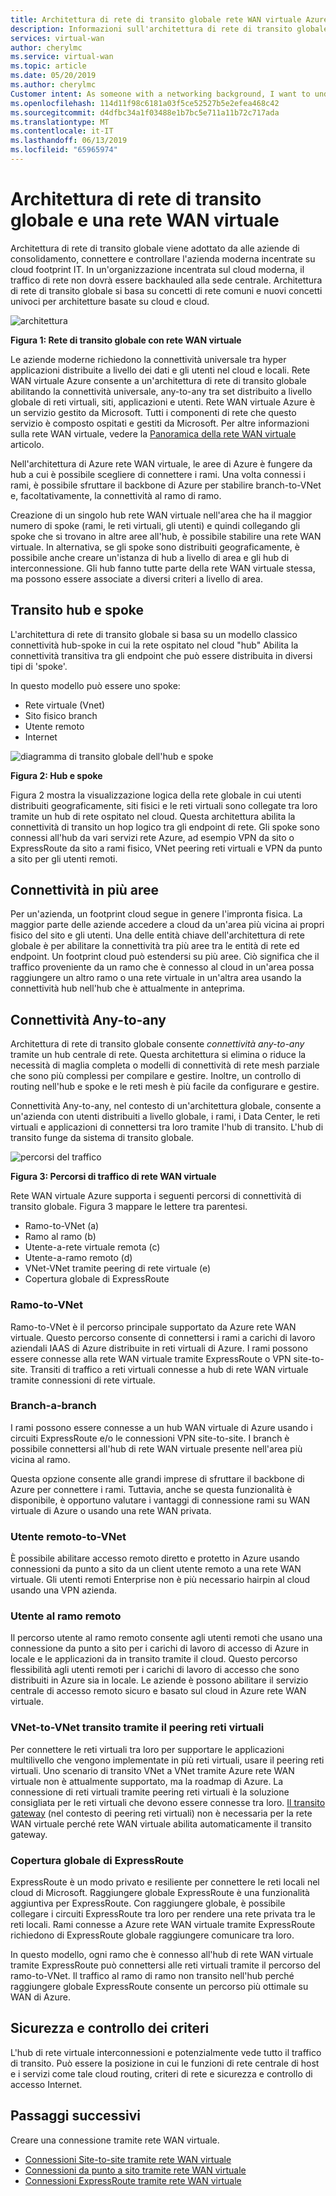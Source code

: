 ```yaml
---
title: Architettura di rete di transito globale rete WAN virtuale Azure | Microsoft Docs
description: Informazioni sull'architettura di rete di transito globale per la rete WAN virtuale
services: virtual-wan
author: cherylmc
ms.service: virtual-wan
ms.topic: article
ms.date: 05/20/2019
ms.author: cherylmc
Customer intent: As someone with a networking background, I want to understand global transit network architecture as it relates to Virtual WAN.
ms.openlocfilehash: 114d11f98c6181a03f5ce52527b5e2efea468c42
ms.sourcegitcommit: d4dfbc34a1f03488e1b7bc5e711a11b72c717ada
ms.translationtype: MT
ms.contentlocale: it-IT
ms.lasthandoff: 06/13/2019
ms.locfileid: "65965974"
---
```

# <a name="global-transit-network-architecture-and-virtual-wan"></a>Architettura di rete di transito globale e una rete WAN virtuale

Architettura di rete di transito globale viene adottato da alle aziende di consolidamento, connettere e controllare l'azienda moderna incentrate su cloud footprint IT. In un'organizzazione incentrata sul cloud moderna, il traffico di rete non dovrà essere backhauled alla sede centrale. Architettura di rete di transito globale si basa su concetti di rete comuni e nuovi concetti univoci per architetture basate su cloud e cloud.

![architettura](./media/virtual-wan-global-transit-network-architecture/architecture2.png)

**Figura 1: Rete di transito globale con rete WAN virtuale**

Le aziende moderne richiedono la connettività universale tra hyper applicazioni distribuite a livello dei dati e gli utenti nel cloud e locali. Rete WAN virtuale Azure consente a un'architettura di rete di transito globale abilitando la connettività universale, any-to-any tra set distribuito a livello globale di reti virtuali, siti, applicazioni e utenti. Rete WAN virtuale Azure è un servizio gestito da Microsoft. Tutti i componenti di rete che questo servizio è composto ospitati e gestiti da Microsoft. Per altre informazioni sulla rete WAN virtuale, vedere la [Panoramica della rete WAN virtuale](virtual-wan-about.md) articolo.

Nell'architettura di Azure rete WAN virtuale, le aree di Azure è fungere da hub a cui è possibile scegliere di connettere i rami. Una volta connessi i rami, è possibile sfruttare il backbone di Azure per stabilire branch-to-VNet e, facoltativamente, la connettività al ramo di ramo.

Creazione di un singolo hub rete WAN virtuale nell'area che ha il maggior numero di spoke (rami, le reti virtuali, gli utenti) e quindi collegando gli spoke che si trovano in altre aree all'hub, è possibile stabilire una rete WAN virtuale. In alternativa, se gli spoke sono distribuiti geograficamente, è possibile anche creare un'istanza di hub a livello di area e gli hub di interconnessione. Gli hub fanno tutte parte della rete WAN virtuale stessa, ma possono essere associate a diversi criteri a livello di area.

## <a name="hub"></a>Transito hub e spoke

L'architettura di rete di transito globale si basa su un modello classico connettività hub-spoke in cui la rete ospitato nel cloud "hub" Abilita la connettività transitiva tra gli endpoint che può essere distribuita in diversi tipi di 'spoke'.
  
In questo modello può essere uno spoke:

* Rete virtuale (Vnet)
* Sito fisico branch
* Utente remoto
* Internet

![diagramma di transito globale dell'hub e spoke](./media/virtual-wan-global-transit-network-architecture/architecture.png)

**Figura 2: Hub e spoke**

Figura 2 mostra la visualizzazione logica della rete globale in cui utenti distribuiti geograficamente, siti fisici e le reti virtuali sono collegate tra loro tramite un hub di rete ospitato nel cloud. Questa architettura abilita la connettività di transito un hop logico tra gli endpoint di rete. Gli spoke sono connessi all'hub da vari servizi rete Azure, ad esempio VPN da sito o ExpressRoute da sito a rami fisico, VNet peering reti virtuali e VPN da punto a sito per gli utenti remoti.

## <a name="crossregion"></a>Connettività in più aree

Per un'azienda, un footprint cloud segue in genere l'impronta fisica. La maggior parte delle aziende accedere a cloud da un'area più vicina ai propri fisico del sito e gli utenti. Una delle entità chiave dell'architettura di rete globale è per abilitare la connettività tra più aree tra le entità di rete ed endpoint. Un footprint cloud può estendersi su più aree. Ciò significa che il traffico proveniente da un ramo che è connesso al cloud in un'area possa raggiungere un altro ramo o una rete virtuale in un'altra area usando la connettività hub nell'hub che è attualmente in anteprima.

## <a name="any"></a>Connettività Any-to-any

Architettura di rete di transito globale consente *connettività any-to-any* tramite un hub centrale di rete. Questa architettura si elimina o riduce la necessità di maglia completa o modelli di connettività di rete mesh parziale che sono più complessi per compilare e gestire. Inoltre, un controllo di routing nell'hub e spoke e le reti mesh è più facile da configurare e gestire.

Connettività Any-to-any, nel contesto di un'architettura globale, consente a un'azienda con utenti distribuiti a livello globale, i rami, i Data Center, le reti virtuali e applicazioni di connettersi tra loro tramite l'hub di transito. L'hub di transito funge da sistema di transito globale.

![percorsi del traffico](./media/virtual-wan-global-transit-network-architecture/trafficpath.png)

**Figura 3: Percorsi di traffico di rete WAN virtuale**

Rete WAN virtuale Azure supporta i seguenti percorsi di connettività di transito globale. Figura 3 mappare le lettere tra parentesi.

* Ramo-to-VNet (a)  
* Ramo al ramo (b)
* Utente-a-rete virtuale remota (c)
* Utente-a-ramo remoto (d)
* VNet-VNet tramite peering di rete virtuale (e)
* Copertura globale di ExpressRoute 

### <a name="branchvnet"></a>Ramo-to-VNet

Ramo-to-VNet è il percorso principale supportato da Azure rete WAN virtuale. Questo percorso consente di connettersi i rami a carichi di lavoro aziendali IAAS di Azure distribuite in reti virtuali di Azure. I rami possono essere connesse alla rete WAN virtuale tramite ExpressRoute o VPN site-to-site. Transiti di traffico a reti virtuali connesse a hub di rete WAN virtuale tramite connessioni di rete virtuale.

### <a name="branchbranch"></a>Branch-a-branch

I rami possono essere connesse a un hub WAN virtuale di Azure usando i circuiti ExpressRoute e/o le connessioni VPN site-to-site. I branch è possibile connettersi all'hub di rete WAN virtuale presente nell'area più vicina al ramo.

Questa opzione consente alle grandi imprese di sfruttare il backbone di Azure per connettere i rami. Tuttavia, anche se questa funzionalità è disponibile, è opportuno valutare i vantaggi di connessione rami su WAN virtuale di Azure o usando una rete WAN privata.

### <a name="usertovnet"></a>Utente remoto-to-VNet

È possibile abilitare accesso remoto diretto e protetto in Azure usando connessioni da punto a sito da un client utente remoto a una rete WAN virtuale. Gli utenti remoti Enterprise non è più necessario hairpin al cloud usando una VPN azienda.

### <a name="usertobranch"></a>Utente al ramo remoto

Il percorso utente al ramo remoto consente agli utenti remoti che usano una connessione da punto a sito per i carichi di lavoro di accesso di Azure in locale e le applicazioni da in transito tramite il cloud. Questo percorso flessibilità agli utenti remoti per i carichi di lavoro di accesso che sono distribuiti in Azure sia in locale. Le aziende è possono abilitare il servizio centrale di accesso remoto sicuro e basato sul cloud in Azure rete WAN virtuale.

### <a name="vnetvnet"></a>VNet-to-VNet transito tramite il peering reti virtuali

Per connettere le reti virtuali tra loro per supportare le applicazioni multilivello che vengono implementate in più reti virtuali, usare il peering reti virtuali. Uno scenario di transito VNet a VNet tramite Azure rete WAN virtuale non è attualmente supportato, ma la roadmap di Azure. La connessione di reti virtuali tramite peering reti virtuali è la soluzione consigliata per le reti virtuali che devono essere connesse tra loro. [Il transito gateway](../virtual-network/virtual-network-peering-overview.md#gateways-and-on-premises-connectivity) (nel contesto di peering reti virtuali) non è necessaria per la rete WAN virtuale perché rete WAN virtuale abilita automaticamente il transito gateway.

### <a name="globalreach"></a>Copertura globale di ExpressRoute

ExpressRoute è un modo privato e resiliente per connettere le reti locali nel cloud di Microsoft. Raggiungere globale ExpressRoute è una funzionalità aggiuntiva per ExpressRoute. Con raggiungere globale, è possibile collegare i circuiti ExpressRoute tra loro per rendere una rete privata tra le reti locali. Rami connesse a Azure rete WAN virtuale tramite ExpressRoute richiedono di ExpressRoute globale raggiungere comunicare tra loro.

In questo modello, ogni ramo che è connesso all'hub di rete WAN virtuale tramite ExpressRoute può connettersi alle reti virtuali tramite il percorso del ramo-to-VNet. Il traffico al ramo di ramo non transito nell'hub perché raggiungere globale ExpressRoute consente un percorso più ottimale su WAN di Azure.

## <a name="security"></a>Sicurezza e controllo dei criteri

L'hub di rete virtuale interconnessioni e potenzialmente vede tutto il traffico di transito. Può essere la posizione in cui le funzioni di rete centrale di host e i servizi come tale cloud routing, criteri di rete e sicurezza e controllo di accesso Internet.

## <a name="next-steps"></a>Passaggi successivi

Creare una connessione tramite rete WAN virtuale.

* [Connessioni Site-to-site tramite rete WAN virtuale](virtual-wan-site-to-site-portal.md)
* [Connessioni da punto a sito tramite rete WAN virtuale](virtual-wan-point-to-site-portal.md)
* [Connessioni ExpressRoute tramite rete WAN virtuale](virtual-wan-expressroute-portal.md)
